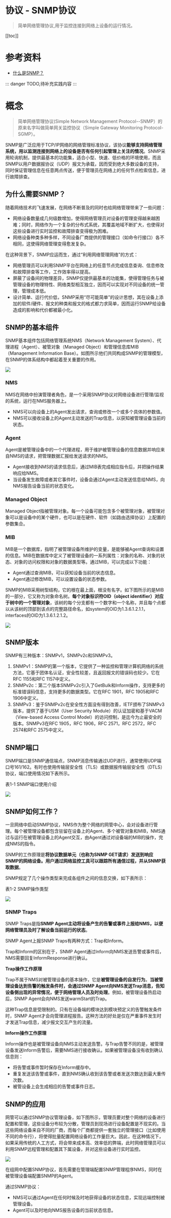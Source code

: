 # 协议 - SNMP协议

> 简单网络管理协议,用于监控连接到网络上设备的运行情况。

[[toc]]

# 参考资料

* [什么是SNMP？](https://info.support.huawei.com/info-finder/encyclopedia/zh/SNMP.html)

::: danger 
TODO,待补充实践内容 
:::

# 概念

> 简单网络管理协议(Simple Network Management Protocol--SNMP）的原来名字叫做简单网关监控协议（Simple Gateway Monitoring Protocol-SGMP）。

SNMP是广泛应用于TCP/IP网络的网络管理标准协议，该协议**能够支持网络管理系统，用以监测连接到网络上的设备是否有任何引起管理上关注的情况**。SNMP采用轮询机制，提供最基本的功能集，适合小型、快速、低价格的环境使用，而且SNMP以用户数据报协议（UDP）报文为承载，因而受到绝大多数设备的支持，同时保证管理信息在任意两点传送，便于管理员在网络上的任何节点检索信息，进行故障排查。

## 为什么需要SNMP？

随着网络技术的飞速发展，在网络不断普及的同时也给网络管理带来了一些问题：

* 网络设备数量成几何级数增加，使得网络管理员对设备的管理变得越来越困难；同时，网络作为一个复杂的分布式系统，其覆盖地域不断扩大，也使得对这些设备进行实时监控和故障排查变得极为困难。
* 网络设备种类多种多样，不同设备厂商提供的管理接口（如命令行接口）各不相同，这使得网络管理变得愈发复杂。

在这种背景下，SNMP应运而生，通过“利用网络管理网络”的方式：

* 网络管理员可以利用SNMP平台在网络上的任意节点完成信息查询、信息修改和故障排查等工作，工作效率得以提高。
* 屏蔽了设备间的物理差异，SNMP仅提供最基本的功能集，使得管理任务与被管理设备的物理特性、网络类型相互独立，因而可以实现对不同设备的统一管理，管理成本低。
* 设计简单、运行代价低，SNMP采用“尽可能简单”的设计思想，其在设备上添加的软件/硬件、报文的种类和报文的格式都力求简单，因而运行SNMP给设备造成的影响和代价都被最小化。

## SNMP的基本组件

SNMP基本组件包括网络管理系统NMS（Network Management System）、代理进程（Agent）、被管对象（Managed Object）和管理信息库MIB（Management Information Base）。如图所示他们共同构成SNMP的管理模型，在SNMP的体系结构中都起着至关重要的作用。

![](/_images/method/protocol/snmp/SNMP管理模型.png)

### NMS

NMS在网络中扮演管理者角色，是一个采用SNMP协议对网络设备进行管理/监视的系统，运行在NMS服务器上。

* NMS可以向设备上的Agent发出请求，查询或修改一个或多个具体的参数值。
* NMS可以接收设备上的Agent主动发送的Trap信息，以获知被管理设备当前的状态。

### Agent

Agent是被管理设备中的一个代理进程，用于维护被管理设备的信息数据并响应来自NMS的请求，把管理数据汇报给发送请求的NMS。

* Agent接收到NMS的请求信息后，通过MIB表完成相应指令后，并把操作结果响应给NMS。
* 当设备发生故障或者其它事件时，设备会通过Agent主动发送信息给NMS，向NMS报告设备当前的状态变化。

### Managed Object

Managed Object指被管理对象。每一个设备可能包含多个被管理对象，被管理对象可以是设备中的某个硬件，也可以是在硬件、软件（如路由选择协议）上配置的参数集合。

### MIB

MIB是一个数据库，指明了被管理设备所维护的变量，是能够被Agent查询和设置的信息。MIB在数据库中定义了被管理设备的一系列属性：对象的名称、对象的状态、对象的访问权限和对象的数据类型等。通过MIB，可以完成以下功能：

* Agent通过查询MIB，可以获知设备当前的状态信息。
* Agent通过修改MIB，可以设置设备的状态参数。

SNMP的MIB采用树型结构，它的根在最上面，根没有名字。如下图所示的是MIB的一部分，它又称为对象命名树。**每个对象标识符OID（object identifier）对应于树中的一个管理对象**，该树的每个分支都有一个数字和一个名称，并且每个点都以从该树的顶部到该点的完整路径命名，如system的OID为1.3.6.1.2.1.1，interfaces的OID为1.3.6.1.2.1.2。

![](/_images/method/protocol/snmp/OID树结构.png)

## SNMP版本

SNMP有三种版本：SNMPv1，SNMPv2c和SNMPv3。

1. SNMPv1：SNMP的第一个版本，它提供了一种监控和管理计算机网络的系统方法，它基于团体名认证，安全性较差，且返回报文的错误码也较少。它在RFC 1155和RFC 1157中定义。
2. SNMPv2c：第二个版本SNMPv2c引入了GetBulk和Inform操作，支持更多的标准错误码信息，支持更多的数据类型。它在RFC 1901，RFC 1905和RFC 1906中定义。
3. SNMPv3：鉴于SNMPv2c在安全性方面没有得到改善，IETF颁布了SNMPv3版本，提供了基于USM（User Security Module）的认证加密和基于VACM（View-based Access Control Model）的访问控制，是迄今为止最安全的版本。SNMPv3在RFC 1905，RFC 1906，RFC 2571，RFC 2572，RFC 2574和RFC 2575中定义。

## SNMP端口

SNMP端口是SNMP通信端点，SNMP消息传输通过UDP进行，通常使用UDP端口号161/162。有时也使用传输层安全性（TLS）或数据报传输层安全性（DTLS）协议，端口使用情况如下表所示。

表1-1 SNMP端口使用介绍

![](/_images/method/protocol/snmp/SNMP端口使用介绍.png)

## SNMP如何工作？

一旦网络中启动SNMP协议，NMS作为整个网络的网管中心，会对设备进行管理。每个被管理设备都包含驻留在设备上的Agent、多个被管对象和MIB，NMS通过与运行在被管理设备上的Agent交互，由Agent通过对设备端的MIB的操作，完成NMS的指令。

SNMP的工作原理是**将协议数据单元（也称为SNMP GET请求）发送到响应SNMP的网络设备。用户通过网络监控工具可以跟踪所有通信过程，并从SNMP获取数据**。

SNMP规定了几个操作类型来完成各组件之间的信息交换，如下表所示：

表1-2 SNMP操作类型

![](/_images/method/protocol/snmp/SNMP操作类型.png)

### SNMP Traps

SNMP Traps是指**SNMP Agent主动将设备产生的告警或事件上报给NMS，以便网络管理员及时了解设备当前运行的状态**。

SNMP Agent上报SNMP Traps有两种方式：Trap和Inform。

Trap和Inform的区别在于，SNMP Agent通过Inform向NMS发送告警或事件后，NMS需要回复InformResponse进行确认。

**Trap操作工作原理**

Trap不属于NMS对被管理设备的基本操作，它是**被管理设备的自发行为**。**当被管理设备达到告警的触发条件时，会通过SNMP Agent向NMS发送Trap消息，告知设备侧出现的异常情况，便于网络管理人员及时处理**。例如，被管理设备热启动后，SNMP Agent会向NMS发送warmStart的Trap。

这种Trap信息是受限制的。只有在设备端的模块达到模块预定义的告警触发条件时，SNMP Agent才会向管理进程报告。这种方法的好处是仅在严重事件发生时才发送Trap信息，减少报文交互产生的流量。

**Inform操作工作原理**

Inform操作也是被管理设备向NMS主动发送告警。与Trap告警不同的是，被管理设备发送Inform告警后，需要NMS进行接收确认。如果被管理设备没有收到确认信息则：

* 将告警或事件暂时保存在Inform缓存中。
* 重复发送该告警或事件，直到NMS确认收到该告警或者发送次数达到最大重传次数。
* 被管设备上会生成相应的告警或事件日志。

## SNMP的应用

网管可以通过SNMP协议管理设备，如下图所示，管理员要对整个网络的设备进行配置和管理，这些设备分布较为分散，管理员到现场进行设备配置是不现实的。当这些网络设备来自不同的厂商，而每个厂商都提供一套独立的管理接口（比如使用不同的命令行），将使得批量配置网络设备的工作量巨大。因此，在这种情况下，如果采用传统的人工方式，将会带来成本高、效率低的弊端，此时网络管理员可以利用SNMP远程管理和配置其下属设备，并对这些设备进行实时监控。

![](/_images/method/protocol/snmp/网管通过SNMP协议管理设备示意图.png)

在组网中配置SNMP协议，首先需要在管理端配置SNMP管理程序NMS，同时在被管理设备端配置SNMP的Agent。

通过SNMP协议：

* NMS可以通过Agent在任何时候及时地获得设备的状态信息，实现远端控制被管理设备。
* Agent可以及时地向NMS报告设备的当前状态信息。

